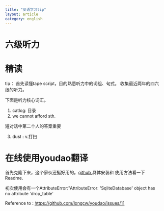 ```yaml
---
title: "英语学习tip"
layout: article
category: english
---
```


# 六级听力

# 精读

tip： 首先读懂tape script，目的熟悉听力中的词组、句式。
收集最近两年的四六级的听力。

下面是听力核心词汇。

1. catlog: 目录
2. we cannot  afford sth.

短对话中第二个人的答案重要

3. dust : v.打扫

# 在线使用youdao翻译

首先克隆下来，这个家伙还挺好用的。[github](https://github.com/longcw/youdao),具体安装和
使用方法看一下Readme.

初次使用会有一个AttributeError:"AttributeError: 'SqliteDatabase' object has no attribute 'drop_table'

Reference to :
https://github.com/longcw/youdao/issues/11

